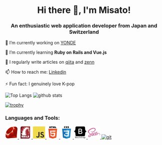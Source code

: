 <h1 align="center">Hi there 👋, I'm Misato!</h1>
<h3 align="center">An enthusiastic web application developer from Japan and Switzerland</h3>

🔭 I’m currently working on [YONDE](https://github.com/morihagi/yonde_develop)

🌱 I’m currently learning **Ruby on Rails and Vue.js**

📝 I regularly write articles on [qiita](https://qiita.com/morihagi) and [zenn](https://zenn.dev/morihagi)

📫 How to reach me: [Linkedin](https://www.linkedin.com/in/misato-hagihara/)

⚡ Fun fact: I genuinely love K-pop

<p align="left"> 
  <img alt="Top Langs" height="150px" src="https://github-readme-stats.vercel.app/api/top-langs/?username=morihagi&layout=compact&show_icons=true&column=3" />
  <img alt="github stats" height="150px" src="https://github-readme-stats.vercel.app/api?username=morihagi&show_icons=true&column=4" />
</p>

[![trophy](https://github-profile-trophy.vercel.app/?username=morihagi&column=7)](https://github.com/ryo-ma/github-profile-trophy)

<h3 align="left">Languages and Tools:</h3>
<p align="left">
  <a href="https://www.ruby-lang.org/en/" target="_blank" rel="noreferrer"> 
    <img src="https://raw.githubusercontent.com/devicons/devicon/master/icons/ruby/ruby-original.svg" alt="ruby" width="40" height="40"/>
  </a>
  <a href="https://rubyonrails.org" target="_blank" rel="noreferrer"> 
    <img src="https://raw.githubusercontent.com/devicons/devicon/master/icons/rails/rails-original-wordmark.svg" alt="rails" width="40" height="40"/> 
  </a>
  <a href="https://developer.mozilla.org/en-US/docs/Web/JavaScript" target="_blank" rel="noreferrer"> 
    <img src="https://raw.githubusercontent.com/devicons/devicon/master/icons/javascript/javascript-original.svg" alt="javascript" width="40" height="40"/> 
  <a href="https://www.w3.org/html/" target="_blank" rel="noreferrer"> 
    <img src="https://raw.githubusercontent.com/devicons/devicon/master/icons/html5/html5-original-wordmark.svg" alt="html5" width="40" height="40"/> 
  </a>
  <a href="https://www.w3schools.com/css/" target="_blank" rel="noreferrer"> 
    <img src="https://raw.githubusercontent.com/devicons/devicon/master/icons/css3/css3-original-wordmark.svg" alt="css3" width="40" height="40"/> 
  </a>
  <a href="https://getbootstrap.com" target="_blank" rel="noreferrer"> 
    <img src="https://raw.githubusercontent.com/devicons/devicon/master/icons/bootstrap/bootstrap-plain-wordmark.svg" alt="bootstrap" width="40" height="40"/> </a> <a href="https://sass-lang.com" target="_blank" rel="noreferrer"> 
    <img src="https://raw.githubusercontent.com/devicons/devicon/master/icons/sass/sass-original.svg" alt="sass" width="40" height="40"/> 
  </a>
  <a href="https://git-scm.com/" target="_blank" rel="noreferrer"> 
    <img src="https://www.vectorlogo.zone/logos/git-scm/git-scm-icon.svg" alt="git" width="40" height="40"/>
  </a> 
</p>
